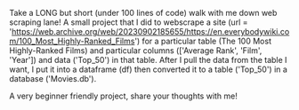 Take a LONG but short (under 100 lines of code) walk with me down web scraping lane!
A small project that I did to webscrape a site (url = 'https://web.archive.org/web/20230902185655/https://en.everybodywiki.com/100_Most_Highly-Ranked_Films')
for a particular table (The 100 Most Highly-Ranked Films)
and particular columns (['Average Rank', 'Film', 'Year'])
and data ('Top_50')
in that table. 
After I pull the data from the table I want, I put it into a dataframe (df)
then converted it to a table ('Top_50')
in a database ('Movies.db').


A very beginner friendly project, share your thoughts with me!
